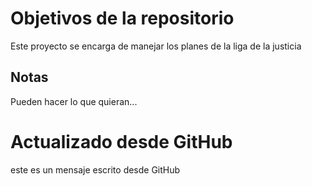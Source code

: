 # Objetivos de la repositorio

Este proyecto se encarga de manejar los planes de la liga de la justicia


## Notas
Pueden hacer lo que quieran...

# Actualizado desde GitHub

este es un mensaje escrito desde GitHub 
